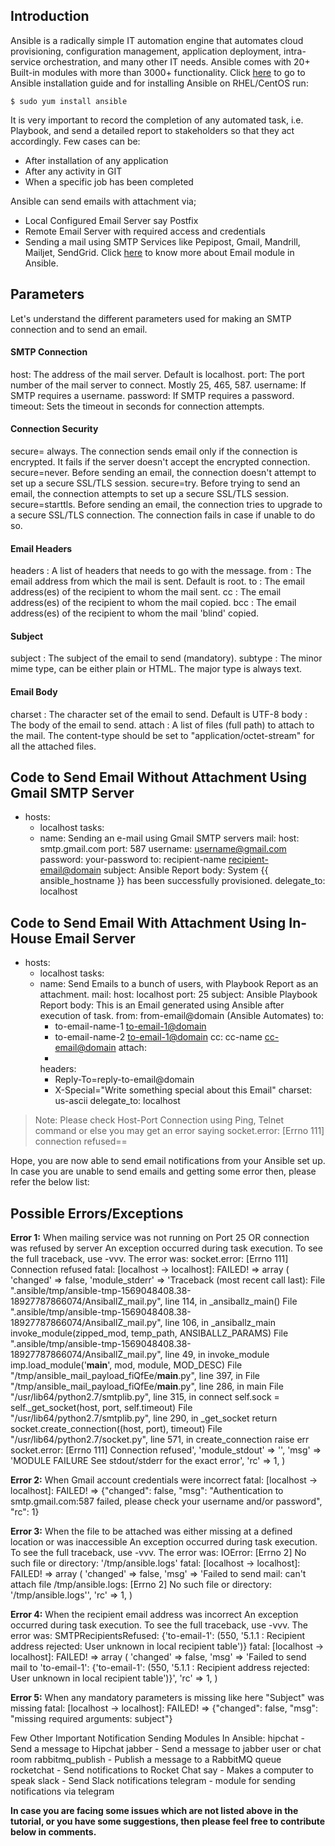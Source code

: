 
## Introduction

Ansible is a radically simple IT automation engine that automates cloud provisioning, configuration management, application deployment, intra-service orchestration, and many other IT needs. Ansible comes with 20+ Built-in modules with more than 3000+ functionality.
Click [here](https://docs.ansible.com/ansible/latest/installation_guide/index.html "here") to go to Ansible installation guide and for installing Ansible on RHEL/CentOS run:

```command
$ sudo yum install ansible
```
It is very important to record the completion of any automated task, i.e. Playbook, and send a detailed report to stakeholders so that they act accordingly. Few cases can be:
- After installation of any application
- After any activity in GIT
- When a specific job has been completed

Ansible can send emails with attachment via;
- Local Configured Email Server say Postfix
- Remote Email Server with required access and credentials
- Sending a mail using SMTP Services like Pepipost, Gmail, Mandrill, Mailjet, SendGrid. Click [here](https://docs.ansible.com/ansible/latest/modules/mail_module.html "here") to know more about Email module in Ansible.

## Parameters

Let's understand the different parameters used for making an SMTP connection and to send an email.

#### SMTP Connection
host: The address of the mail server. Default is localhost.
port: The port number of the mail server to connect. Mostly 25, 465, 587.
username: If SMTP requires a username.
password: If SMTP requires a password.
timeout: Sets the timeout in seconds for connection attempts.

#### Connection Security
secure= always. The connection sends email only if the connection is encrypted. It fails if the server doesn't accept the encrypted connection.
secure=never. Before sending an email, the connection doesn't attempt to set up a secure SSL/TLS session. 
secure=try. Before trying to send an email, the connection attempts to set up a secure SSL/TLS session.
secure=starttls. Before sending an email, the connection tries to upgrade to a secure SSL/TLS connection. The connection fails in case if unable to do so.

#### Email Headers
headers : A list of headers that needs to go with the message.
from    : The email address from which the mail is sent. Default is root.
to      : The email address(es) of the recipient to whom the mail sent.
cc      : The email address(es) of the recipient to whom the mail copied.
bcc     : The email address(es) of the recipient to whom the mail 'blind' copied.

#### Subject
subject : The subject of the email to send (mandatory).
subtype : The minor mime type, can be either plain or HTML. The major type is always text.

#### Email Body
charset : The character set of the email to send. Default is UTF-8
body    : The body of the email to send.
attach  : A list of files (full path) to attach to the mail. The content-type should be set to "application/octet-stream" for all the attached files.

## Code to Send Email Without Attachment Using Gmail SMTP Server
- hosts:
    - localhost
  tasks:
    - name: Sending an e-mail using Gmail SMTP servers
      mail:
        host: smtp.gmail.com
        port: 587
        username: username@gmail.com
        password: your-password
        to: recipient-name <recipient-email@domain>
        subject: Ansible Report
        body: System {{ ansible_hostname }} has been successfully provisioned.
      delegate_to: localhost

## Code to Send Email With Attachment Using In-House Email Server
- hosts:
    - localhost
  tasks:
    - name: Send Emails to a bunch of users, with Playbook Report as an attachment.
      mail:
        host: localhost
        port: 25
        subject: Ansible Playbook Report
        body: This is an Email generated using Ansible after execution of task.
        from: from-email@domain (Ansible Automates)
        to:
        - to-email-name-1 <to-email-1@domain>
        - to-email-name-2 <to-email-1@domain>
        cc: cc-name <cc-email@domain>
        attach:
        - <enter-path-of-your-file-to-be-attached>
        headers:
        - Reply-To=reply-to-email@domain
        - X-Special="Write something special about this Email"
        charset: us-ascii
      delegate_to: localhost

> Note: Please check Host-Port Connection using Ping, Telnet command or else you may get an error saying socket.error: [Errno 111] connection refused==

Hope, you are now able to send email notifications from your Ansible set up. In case you are unable to send emails and getting some error then, please refer the below list:

## Possible Errors/Exceptions

**Error 1:** When mailing service was not running on Port 25 OR connection was refused by server
An exception occurred during task execution. To see the full traceback, use -vvv. The error was: socket.error: [Errno 111] Connection refused
fatal: [localhost -> localhost]: FAILED! => 
array (
  'changed' => false,
  'module_stderr' => 'Traceback (most recent call last):
  File ".ansible/tmp/ansible-tmp-1569048408.38-18927787866074/AnsiballZ_mail.py", line 114, in _ansiballz_main()
  File ".ansible/tmp/ansible-tmp-1569048408.38-18927787866074/AnsiballZ_mail.py", line 106, in _ansiballz_main invoke_module(zipped_mod, temp_path, ANSIBALLZ_PARAMS)
  File ".ansible/tmp/ansible-tmp-1569048408.38-18927787866074/AnsiballZ_mail.py", line 49, in invoke_module imp.load_module(\'__main__\', mod, module, MOD_DESC)
  File "/tmp/ansible_mail_payload_fiQfEe/__main__.py", line 397, in 
  File "/tmp/ansible_mail_payload_fiQfEe/__main__.py", line 286, in main
  File "/usr/lib64/python2.7/smtplib.py", line 315, in connect self.sock = self._get_socket(host, port, self.timeout)
  File "/usr/lib64/python2.7/smtplib.py", line 290, in _get_socket return socket.create_connection((host, port), timeout)
  File "/usr/lib64/python2.7/socket.py", line 571, in create_connection raise err socket.error: [Errno 111] Connection refused',
  'module_stdout' => '',
  'msg' => 'MODULE FAILURE
See stdout/stderr for the exact error',
  'rc' => 1,
)

**Error 2:** When Gmail account credentials were incorrect
fatal: [localhost -> localhost]: FAILED! => {"changed": false, "msg": "Authentication to smtp.gmail.com:587 failed, please check your username and/or password", "rc": 1}

**Error 3:** When the file to be attached was either missing at a defined location or was inaccessible
An exception occurred during task execution. To see the full traceback, use -vvv. The error was: IOError: [Errno 2] No such file or directory: '/tmp/ansible.logs'
fatal: [localhost -> localhost]: FAILED! => 
array (
  'changed' => false,
  'msg' => 'Failed to send mail: can\'t attach file /tmp/ansible.logs: [Errno 2] No such file or directory: \'/tmp/ansible.logs\'',
  'rc' => 1,
)

**Error 4:** When the recipient email address was incorrect
An exception occurred during task execution. To see the full traceback, use -vvv. The error was: SMTPRecipientsRefused: {'to-email-1': (550, '5.1.1 <to-email-1>: Recipient address rejected: User unknown in local recipient table')}
fatal: [localhost -> localhost]: FAILED! => 
array (
  'changed' => false,
  'msg' => 'Failed to send mail to \'to-email-1\': {\'to-email-1\': (550, \'5.1.1 : Recipient address rejected: User unknown in local recipient table\')}',
  'rc' => 1,
)

**Error 5:** When any mandatory parameters is missing like here "Subject" was missing
fatal: [localhost -> localhost]: FAILED! => {"changed": false, "msg": "missing required arguments: subject"}

Few Other Important Notification Sending Modules In Ansible:
hipchat - Send a message to Hipchat
jabber - Send a message to jabber user or chat room
rabbitmq_publish - Publish a message to a RabbitMQ queue
rocketchat - Send notifications to Rocket Chat
say - Makes a computer to speak
slack - Send Slack notifications
telegram - module for sending notifications via telegram

**In case you are facing some issues which are not listed above in the tutorial, or you have some suggestions, then please feel free to contribute below in comments.**
